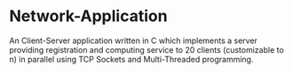 # Network-Application
An Client-Server application written in C which implements a server providing registration and computing service to 20 clients (customizable to n) in parallel using TCP Sockets and Multi-Threaded programming.
